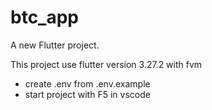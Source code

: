 # btc_app

A new Flutter project.

This project use flutter version 3.27.2 with fvm
- create .env from .env.example 
- start project with F5 in vscode